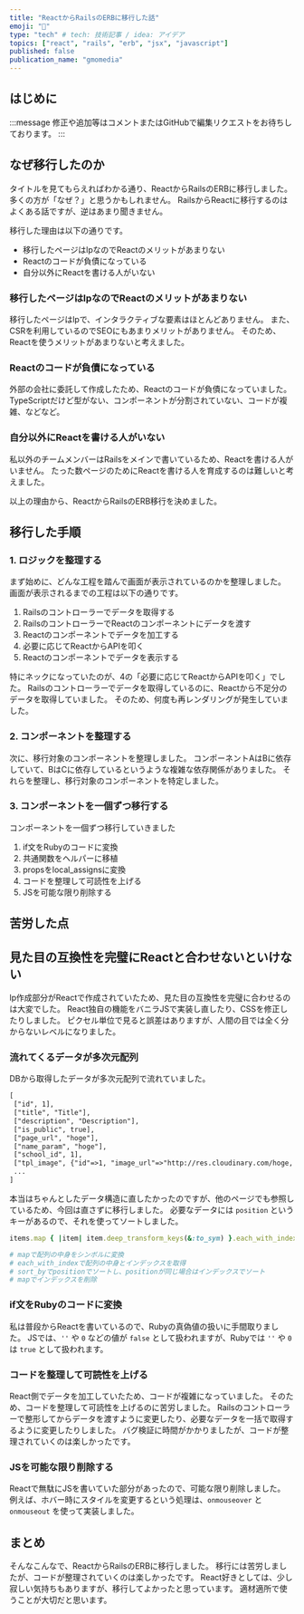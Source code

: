 ```yaml
---
title: "ReactからRailsのERBに移行した話"
emoji: "🚀"
type: "tech" # tech: 技術記事 / idea: アイデア
topics: ["react", "rails", "erb", "jsx", "javascript"]
published: false
publication_name: "gmomedia"
---
```


## はじめに

:::message
修正や追加等はコメントまたはGitHubで編集リクエストをお待ちしております。
:::

## なぜ移行したのか

タイトルを見てもらえればわかる通り、ReactからRailsのERBに移行しました。
多くの方が「なぜ？」と思うかもしれません。
RailsからReactに移行するのはよくある話ですが、逆はあまり聞きません。

移行した理由は以下の通りです。

- 移行したページはlpなのでReactのメリットがあまりない
- Reactのコードが負債になっている
- 自分以外にReactを書ける人がいない

### 移行したページはlpなのでReactのメリットがあまりない

移行したページはlpで、インタラクティブな要素はほとんどありません。
また、CSRを利用しているのでSEOにもあまりメリットがありません。
そのため、Reactを使うメリットがあまりないと考えました。

### Reactのコードが負債になっている

外部の会社に委託して作成したため、Reactのコードが負債になっていました。
TypeScriptだけど型がない、コンポーネントが分割されていない、コードが複雑、などなど。

### 自分以外にReactを書ける人がいない

私以外のチームメンバーはRailsをメインで書いているため、Reactを書ける人がいません。
たった数ページのためにReactを書ける人を育成するのは難しいと考えました。

以上の理由から、ReactからRailsのERB移行を決めました。

## 移行した手順

### 1. ロジックを整理する

まず始めに、どんな工程を踏んで画面が表示されているのかを整理しました。
画面が表示されるまでの工程は以下の通りです。

1. Railsのコントローラーでデータを取得する
2. RailsのコントローラーでReactのコンポーネントにデータを渡す
3. Reactのコンポーネントでデータを加工する
4. 必要に応じてReactからAPIを叩く
5. Reactのコンポーネントでデータを表示する

特にネックになっていたのが、4の「必要に応じてReactからAPIを叩く」でした。
Railsのコントローラーでデータを取得しているのに、Reactから不足分のデータを取得していました。
そのため、何度も再レンダリングが発生していました。

### 2. コンポーネントを整理する

次に、移行対象のコンポーネントを整理しました。
コンポーネントAはBに依存していて、BはCに依存しているというような複雑な依存関係がありました。
それらを整理し、移行対象のコンポーネントを特定しました。

### 3. コンポーネントを一個ずつ移行する

コンポーネントを一個ずつ移行していきました

1. if文をRubyのコードに変換
2. 共通関数をヘルパーに移植
3. propsをlocal_assignsに変換
4. コードを整理して可読性を上げる
5. JSを可能な限り削除する

## 苦労した点

## 見た目の互換性を完璧にReactと合わせないといけない

lp作成部分がReactで作成されていたため、見た目の互換性を完璧に合わせるのは大変でした。
React独自の機能をバニラJSで実装し直したり、CSSを修正したりしました。
ピクセル単位で見ると誤差はありますが、人間の目では全く分からないレベルになりました。

### 流れてくるデータが多次元配列

DBから取得したデータが多次元配列で流れていました。

```txt
[
 ["id", 1],
 ["title", "Title"],
 ["description", "Description"],
 ["is_public", true],
 ["page_url", "hoge"],
 ["name_param", "hoge"],
 ["school_id", 1],
 ["tpl_image", {"id"=>1, "image_url"=>"http://res.cloudinary.com/hoge, "image_smart_url"=>nil}],
 ...
]
```

本当はちゃんとしたデータ構造に直したかったのですが、他のページでも参照しているため、今回は直さずに移行しました。
必要なデータには `position` というキーがあるので、それを使ってソートしました。

```ruby
items.map { |item| item.deep_transform_keys(&:to_sym) }.each_with_index.sort_by { |item, index| [item[:position], index] }.map(&:first)

# mapで配列の中身をシンボルに変換
# each_with_indexで配列の中身とインデックスを取得
# sort_byでpositionでソートし、positionが同じ場合はインデックスでソート
# mapでインデックスを削除
```

### if文をRubyのコードに変換

私は普段からReactを書いているので、Rubyの真偽値の扱いに手間取りました。
JSでは、`''` や `0` などの値が `false` として扱われますが、Rubyでは `''` や `0` は `true` として扱われます。

### コードを整理して可読性を上げる

React側でデータを加工していたため、コードが複雑になっていました。
そのため、コードを整理して可読性を上げるのに苦労しました。
Railsのコントローラーで整形してからデータを渡すように変更したり、必要なデータを一括で取得するように変更したりしました。
バグ検証に時間がかかりましたが、コードが整理されていくのは楽しかったです。

### JSを可能な限り削除する

Reactで無駄にJSを書いていた部分があったので、可能な限り削除しました。
例えば、ホバー時にスタイルを変更するという処理は、`onmouseover` と `onmouseout` を使って実装しました。

## まとめ

そんなこんなで、ReactからRailsのERBに移行しました。
移行には苦労しましたが、コードが整理されていくのは楽しかったです。
React好きとしては、少し寂しい気持ちもありますが、移行してよかったと思っています。
適材適所で使うことが大切だと思います。
